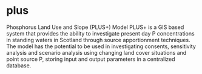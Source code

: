 # plus
Phosphorus Land Use and Slope (PLUS+) Model
PLUS+ is a GIS based system that provides the ability to investigate present day P concentrations in standing waters in Scotland through source apportionment techniques. The model has the potential to be used in investigating consents, sensitivity analysis and scenario analysis using changing land cover situations and point source P, storing input and output parameters in a centralized database.

